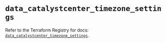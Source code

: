 # `data_catalystcenter_timezone_settings`

Refer to the Terraform Registry for docs: [`data_catalystcenter_timezone_settings`](https://registry.terraform.io/providers/ciscodevnet/catalystcenter/0.4.0/docs/data-sources/timezone_settings).

